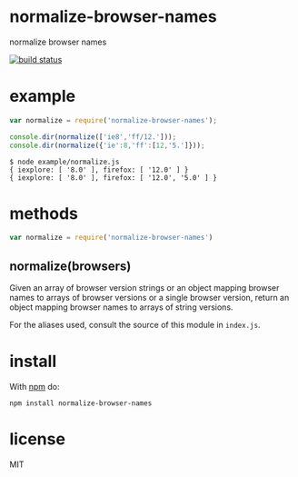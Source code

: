 # normalize-browser-names

normalize browser names

[![build status](https://secure.travis-ci.org/substack/normalize-browser-names.png)](http://travis-ci.org/substack/normalize-browser-names)

# example

``` js
var normalize = require('normalize-browser-names');

console.dir(normalize(['ie8','ff/12.']));
console.dir(normalize({'ie':8,'ff':[12,'5.']}));
```

```
$ node example/normalize.js
{ iexplore: [ '8.0' ], firefox: [ '12.0' ] }
{ iexplore: [ '8.0' ], firefox: [ '12.0', '5.0' ] }
```

# methods

``` js
var normalize = require('normalize-browser-names')
```

## normalize(browsers)

Given an array of browser version strings or an object mapping browser names to
arrays of browser versions or a single browser version, return an object mapping
browser names to arrays of string versions.

For the aliases used, consult the source of this module in `index.js`.

# install

With [npm](https://npmjs.org) do:

```
npm install normalize-browser-names
```

# license

MIT
